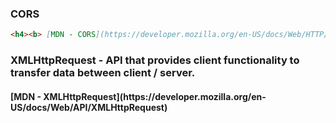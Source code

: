 ### CORS
```md
<h4><b> [MDN - CORS](https://developer.mozilla.org/en-US/docs/Web/HTTP/Access_control_CORS) </h4></b>
```


### XMLHttpRequest  - API that provides client functionality to transfer data between client / server.

<h4><b> [MDN - XMLHttpRequest](https://developer.mozilla.org/en-US/docs/Web/API/XMLHttpRequest) </h4></b>



